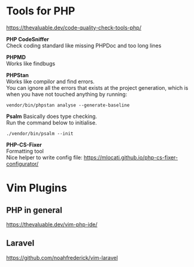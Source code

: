 # Tools for PHP
https://thevaluable.dev/code-quality-check-tools-php/

**PHP CodeSniffer**  
Check coding standard like missing PHPDoc and too long lines

**PHPMD**  
Works like findbugs

**PHPStan**  
Works like compilor and find errors.  
You can ignore all the errors that exists at the project generation, which is
when you have not touched anything by running:
```
vendor/bin/phpstan analyse --generate-baseline
```

**Psalm**
Basically does type checking.  
Run the command below to initialise.  
```
./vendor/bin/psalm --init
```

**PHP-CS-Fixer**  
Formatting tool  
Nice helper to write config file:
https://mlocati.github.io/php-cs-fixer-configurator/

# Vim Plugins
## PHP in general
https://thevaluable.dev/vim-php-ide/

## Laravel
https://github.com/noahfrederick/vim-laravel
